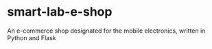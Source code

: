 # smart-lab-e-shop
An e-commerce shop designated for the mobile electronics, written in Python and Flask

